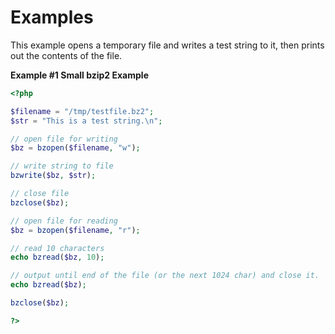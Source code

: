 Examples
========

This example opens a temporary file and writes a test string to it, then
prints out the contents of the file.

**Example \#1 Small bzip2 Example**

``` php
<?php

$filename = "/tmp/testfile.bz2";
$str = "This is a test string.\n";

// open file for writing
$bz = bzopen($filename, "w");

// write string to file
bzwrite($bz, $str);

// close file
bzclose($bz);

// open file for reading
$bz = bzopen($filename, "r");

// read 10 characters
echo bzread($bz, 10);

// output until end of the file (or the next 1024 char) and close it.  
echo bzread($bz);

bzclose($bz);

?>
```
